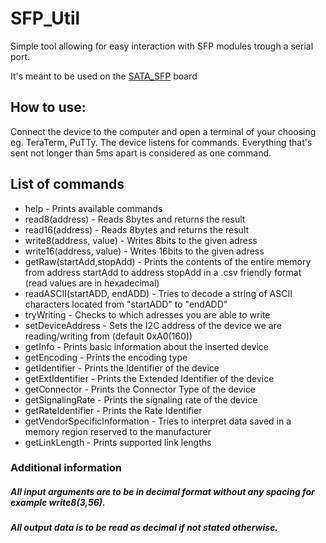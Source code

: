 
# SFP_Util
Simple tool allowing for easy interaction with SFP modules trough a serial port.

It's meant to be used on the [SATA_SFP](https://github.com/sinara-hw/SATA_SFP) board

## How to use:

Connect the device to the computer and open a terminal of your choosing eg. TeraTerm, PuTTy. The device listens for commands. Everything that's sent not longer than 5ms apart is considered as one command.

## List of commands
- help - Prints available commands
- read8(address)  - Reads 8bytes and returns the result
- read16(address) - Reads 8bytes and returns the result
- write8(address, value)  - Writes 8bits to the given adress
- write16(address, value) - Writes 16bits to the given adress
- getRaw(startAdd,stopAdd) - Prints the contents of the entire memory from address startAdd to address stopAdd in a .csv friendly format (read values are in hexadecimal)
- readASCII(startADD, endADD) - Tries to decode a string of ASCII characters located from "startADD" to "endADD"
- tryWriting - Checks to which adresses you are able to write
- setDeviceAddress - Sets the I2C address of the device we are reading/writing from (default 0xA0(160))
- getInfo - Prints basic information about the inserted device
- getEncoding - Prints the encoding type
- getIdentifier - Prints the Identifier of the device
- getExtIdentifier - Prints the Extended Identifier of the device
- getConnector - Prints the Connector Type of the device
- getSignalingRate - Prints the signaling rate of the device
- getRateIdentifier - Prints the Rate Identifier
- getVendorSpecificInformation - Tries to interpret data saved in a memory region reserved to the manufacturer
- getLinkLength - Prints supported link lengths


### Additional information
##### All input arguments are to be in decimal format without any spacing for example write8(3,56).
##### All output data is to be read as decimal if not stated otherwise.

